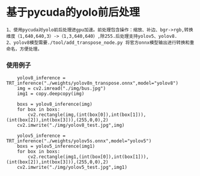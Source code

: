 # 基于pycuda的yolo前后处理

    1、使用pycuda对yolo前后处理进gpu加速。前处理包含操作：缩放、补边、bgr->rgb,转换维度（1,640,640,3）->（1,3,640,640）,除255.后处理支持yolov5、yolov8.
    2、yolov8模型需要./tool/add_transpose_node.py 将官方onnx模型输出进行转换和重命名，方便处理。



### 使用例子
```
    yolov8_inference = TRT_inference("./weights/yolov8n_transpose.onnx",model="yolov8")
    img = cv2.imread("./img/bus.jpg")
    img1 = copy.deepcopy(img)

    boxs = yolov8_inference(img)
    for box in boxs:
        cv2.rectangle(img,(int(box[0]),int(box[1])),(int(box[2]),int(box[3])),(255,0,0),2)
    cv2.imwrite("./img/yolov8_test.jpg",img)

    yolov5_inference = TRT_inference("./weights/yolov5s.onnx",model="yolov5")
    boxs = yolov5_inference(img1)
    for box in boxs:
        cv2.rectangle(img1,(int(box[0]),int(box[1])),(int(box[2]),int(box[3])),(255,0,0),2)
    cv2.imwrite("./img/yolov5_test.jpg",img1)
```
